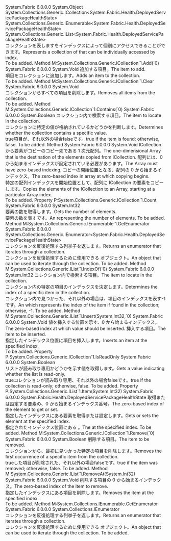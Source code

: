<Type Name="DeployedServicePackageHealthStateList" FullName="System.Fabric.Health.DeployedServicePackageHealthStateList">
  <TypeSignature Language="C#" Value="public sealed class DeployedServicePackageHealthStateList : System.Collections.Generic.ICollection&lt;System.Fabric.Health.DeployedServicePackageHealthState&gt;, System.Collections.Generic.IEnumerable&lt;System.Fabric.Health.DeployedServicePackageHealthState&gt;, System.Collections.Generic.IList&lt;System.Fabric.Health.DeployedServicePackageHealthState&gt;" />
  <TypeSignature Language="ILAsm" Value=".class public auto ansi sealed beforefieldinit DeployedServicePackageHealthStateList extends System.Object implements class System.Collections.Generic.ICollection`1&lt;class System.Fabric.Health.DeployedServicePackageHealthState&gt;, class System.Collections.Generic.IEnumerable`1&lt;class System.Fabric.Health.DeployedServicePackageHealthState&gt;, class System.Collections.Generic.IList`1&lt;class System.Fabric.Health.DeployedServicePackageHealthState&gt;, class System.Collections.IEnumerable" />
  <TypeSignature Language="DocId" Value="T:System.Fabric.Health.DeployedServicePackageHealthStateList" />
  <TypeSignature Language="VB.NET" Value="Public NotInheritable Class DeployedServicePackageHealthStateList&#xA;Implements ICollection(Of DeployedServicePackageHealthState), IEnumerable(Of DeployedServicePackageHealthState), IList(Of DeployedServicePackageHealthState)" />
  <TypeSignature Language="F#" Value="type DeployedServicePackageHealthStateList = class&#xA;    interface IList&lt;DeployedServicePackageHealthState&gt;&#xA;    interface ICollection&lt;DeployedServicePackageHealthState&gt;&#xA;    interface seq&lt;DeployedServicePackageHealthState&gt;&#xA;    interface IEnumerable" />
  <AssemblyInfo>
    <AssemblyName>System.Fabric</AssemblyName>
    <AssemblyVersion>6.0.0.0</AssemblyVersion>
  </AssemblyInfo>
  <Base>
    <BaseTypeName>System.Object</BaseTypeName>
  </Base>
  <Interfaces>
    <Interface>
      <InterfaceName>System.Collections.Generic.ICollection&lt;System.Fabric.Health.DeployedServicePackageHealthState&gt;</InterfaceName>
    </Interface>
    <Interface>
      <InterfaceName>System.Collections.Generic.IEnumerable&lt;System.Fabric.Health.DeployedServicePackageHealthState&gt;</InterfaceName>
    </Interface>
    <Interface>
      <InterfaceName>System.Collections.Generic.IList&lt;System.Fabric.Health.DeployedServicePackageHealthState&gt;</InterfaceName>
    </Interface>
  </Interfaces>
  <Docs>
    <summary>
      <para><span data-ttu-id="eb609-101">コレクションを表します<see cref="T:System.Fabric.Health.DeployedServicePackageHealthState" />をインデックスによって個別にアクセスできることができます。</span><span class="sxs-lookup"><span data-stu-id="eb609-101">Represents a collection of <see cref="T:System.Fabric.Health.DeployedServicePackageHealthState" /> that can be individually accessed by index.</span></span></para>
    </summary>
    <remarks>To be added.</remarks>
  </Docs>
  <Members>
    <Member MemberName="Add">
      <MemberSignature Language="C#" Value="public void Add (System.Fabric.Health.DeployedServicePackageHealthState item);" />
      <MemberSignature Language="ILAsm" Value=".method public hidebysig newslot virtual instance void Add(class System.Fabric.Health.DeployedServicePackageHealthState item) cil managed" />
      <MemberSignature Language="DocId" Value="M:System.Fabric.Health.DeployedServicePackageHealthStateList.Add(System.Fabric.Health.DeployedServicePackageHealthState)" />
      <MemberSignature Language="VB.NET" Value="Public Sub Add (item As DeployedServicePackageHealthState)" />
      <MemberSignature Language="F#" Value="abstract member Add : System.Fabric.Health.DeployedServicePackageHealthState -&gt; unit&#xA;override this.Add : System.Fabric.Health.DeployedServicePackageHealthState -&gt; unit" Usage="deployedServicePackageHealthStateList.Add item" />
      <MemberType>Method</MemberType>
      <Implements>
        <InterfaceMember>M:System.Collections.Generic.ICollection`1.Add(`0)</InterfaceMember>
      </Implements>
      <AssemblyInfo>
        <AssemblyName>System.Fabric</AssemblyName>
        <AssemblyVersion>6.0.0.0</AssemblyVersion>
      </AssemblyInfo>
      <ReturnValue>
        <ReturnType>System.Void</ReturnType>
      </ReturnValue>
      <Parameters>
        <Parameter Name="item" Type="System.Fabric.Health.DeployedServicePackageHealthState" />
      </Parameters>
      <Docs>
        <param name="item">
          <para><span data-ttu-id="eb609-102">追加する項目。</span><span class="sxs-lookup"><span data-stu-id="eb609-102">The item to add.</span></span></para>
        </param>
        <summary>
          <para><span data-ttu-id="eb609-103">項目をコレクションに追加します。</span><span class="sxs-lookup"><span data-stu-id="eb609-103">Adds an item to the collection.</span></span></para>
        </summary>
        <remarks>To be added.</remarks>
      </Docs>
    </Member>
    <Member MemberName="Clear">
      <MemberSignature Language="C#" Value="public void Clear ();" />
      <MemberSignature Language="ILAsm" Value=".method public hidebysig newslot virtual instance void Clear() cil managed" />
      <MemberSignature Language="DocId" Value="M:System.Fabric.Health.DeployedServicePackageHealthStateList.Clear" />
      <MemberSignature Language="VB.NET" Value="Public Sub Clear ()" />
      <MemberSignature Language="F#" Value="abstract member Clear : unit -&gt; unit&#xA;override this.Clear : unit -&gt; unit" Usage="deployedServicePackageHealthStateList.Clear " />
      <MemberType>Method</MemberType>
      <Implements>
        <InterfaceMember>M:System.Collections.Generic.ICollection`1.Clear</InterfaceMember>
      </Implements>
      <AssemblyInfo>
        <AssemblyName>System.Fabric</AssemblyName>
        <AssemblyVersion>6.0.0.0</AssemblyVersion>
      </AssemblyInfo>
      <ReturnValue>
        <ReturnType>System.Void</ReturnType>
      </ReturnValue>
      <Parameters />
      <Docs>
        <summary>
          <para><span data-ttu-id="eb609-104">コレクションからすべての項目を削除します。</span><span class="sxs-lookup"><span data-stu-id="eb609-104">Removes all items from the collection.</span></span></para>
        </summary>
        <remarks>To be added.</remarks>
      </Docs>
    </Member>
    <Member MemberName="Contains">
      <MemberSignature Language="C#" Value="public bool Contains (System.Fabric.Health.DeployedServicePackageHealthState item);" />
      <MemberSignature Language="ILAsm" Value=".method public hidebysig newslot virtual instance bool Contains(class System.Fabric.Health.DeployedServicePackageHealthState item) cil managed" />
      <MemberSignature Language="DocId" Value="M:System.Fabric.Health.DeployedServicePackageHealthStateList.Contains(System.Fabric.Health.DeployedServicePackageHealthState)" />
      <MemberSignature Language="VB.NET" Value="Public Function Contains (item As DeployedServicePackageHealthState) As Boolean" />
      <MemberSignature Language="F#" Value="abstract member Contains : System.Fabric.Health.DeployedServicePackageHealthState -&gt; bool&#xA;override this.Contains : System.Fabric.Health.DeployedServicePackageHealthState -&gt; bool" Usage="deployedServicePackageHealthStateList.Contains item" />
      <MemberType>Method</MemberType>
      <Implements>
        <InterfaceMember>M:System.Collections.Generic.ICollection`1.Contains(`0)</InterfaceMember>
      </Implements>
      <AssemblyInfo>
        <AssemblyName>System.Fabric</AssemblyName>
        <AssemblyVersion>6.0.0.0</AssemblyVersion>
      </AssemblyInfo>
      <ReturnValue>
        <ReturnType>System.Boolean</ReturnType>
      </ReturnValue>
      <Parameters>
        <Parameter Name="item" Type="System.Fabric.Health.DeployedServicePackageHealthState" />
      </Parameters>
      <Docs>
        <param name="item">
          <para><span data-ttu-id="eb609-105">コレクション内で検索する項目。</span><span class="sxs-lookup"><span data-stu-id="eb609-105">The item to locate in the collection.</span></span></para>
        </param>
        <summary>
          <para><span data-ttu-id="eb609-106">コレクションに特定の値が格納されているかどうかを判断します。</span><span class="sxs-lookup"><span data-stu-id="eb609-106">Determines whether the collection contains a specific value.</span></span></para>
        </summary>
        <returns>
          <para>
            <span data-ttu-id="eb609-107"><languageKeyword>true</languageKeyword>項目が、それ以外の場合<languageKeyword>false</languageKeyword>です。</span><span class="sxs-lookup"><span data-stu-id="eb609-107"><languageKeyword>true</languageKeyword> if the item is found; otherwise, <languageKeyword>false</languageKeyword>.</span></span> </para>
        </returns>
        <remarks>To be added.</remarks>
      </Docs>
    </Member>
    <Member MemberName="CopyTo">
      <MemberSignature Language="C#" Value="public void CopyTo (System.Fabric.Health.DeployedServicePackageHealthState[] array, int arrayIndex);" />
      <MemberSignature Language="ILAsm" Value=".method public hidebysig newslot virtual instance void CopyTo(class System.Fabric.Health.DeployedServicePackageHealthState[] array, int32 arrayIndex) cil managed" />
      <MemberSignature Language="DocId" Value="M:System.Fabric.Health.DeployedServicePackageHealthStateList.CopyTo(System.Fabric.Health.DeployedServicePackageHealthState[],System.Int32)" />
      <MemberSignature Language="VB.NET" Value="Public Sub CopyTo (array As DeployedServicePackageHealthState(), arrayIndex As Integer)" />
      <MemberSignature Language="F#" Value="abstract member CopyTo : System.Fabric.Health.DeployedServicePackageHealthState[] * int -&gt; unit&#xA;override this.CopyTo : System.Fabric.Health.DeployedServicePackageHealthState[] * int -&gt; unit" Usage="deployedServicePackageHealthStateList.CopyTo (array, arrayIndex)" />
      <MemberType>Method</MemberType>
      <AssemblyInfo>
        <AssemblyName>System.Fabric</AssemblyName>
        <AssemblyVersion>6.0.0.0</AssemblyVersion>
      </AssemblyInfo>
      <ReturnValue>
        <ReturnType>System.Void</ReturnType>
      </ReturnValue>
      <Parameters>
        <Parameter Name="array" Type="System.Fabric.Health.DeployedServicePackageHealthState[]" />
        <Parameter Name="arrayIndex" Type="System.Int32" />
      </Parameters>
      <Docs>
        <param name="array">
          <para><span data-ttu-id="eb609-108">ICollection から要素がコピーのコピー先である 1 次元配列。</span><span class="sxs-lookup"><span data-stu-id="eb609-108">The one-dimensional Array that is the destination of the elements copied from ICollection.</span></span> <span data-ttu-id="eb609-109">配列には、0 から始まるインデックスが設定されている必要があります。</span><span class="sxs-lookup"><span data-stu-id="eb609-109">The Array must have zero-based indexing.</span></span></para>
        </param>
        <param name="arrayIndex">
          <para><span data-ttu-id="eb609-110">コピーの開始位置となる、配列の 0 から始まるインデックス。</span><span class="sxs-lookup"><span data-stu-id="eb609-110">The zero-based index in array at which copying begins.</span></span></para>
        </param>
        <summary>
          <para><span data-ttu-id="eb609-111">特定の配列インデックスを開始位置として、配列に ICollection の要素をコピーします。</span><span class="sxs-lookup"><span data-stu-id="eb609-111">Copies the elements of the ICollection to an Array, starting at a particular Array index.</span></span></para>
        </summary>
        <remarks>To be added.</remarks>
      </Docs>
    </Member>
    <Member MemberName="Count">
      <MemberSignature Language="C#" Value="public int Count { get; }" />
      <MemberSignature Language="ILAsm" Value=".property instance int32 Count" />
      <MemberSignature Language="DocId" Value="P:System.Fabric.Health.DeployedServicePackageHealthStateList.Count" />
      <MemberSignature Language="VB.NET" Value="Public ReadOnly Property Count As Integer" />
      <MemberSignature Language="F#" Value="member this.Count : int" Usage="System.Fabric.Health.DeployedServicePackageHealthStateList.Count" />
      <MemberType>Property</MemberType>
      <Implements>
        <InterfaceMember>P:System.Collections.Generic.ICollection`1.Count</InterfaceMember>
      </Implements>
      <AssemblyInfo>
        <AssemblyName>System.Fabric</AssemblyName>
        <AssemblyVersion>6.0.0.0</AssemblyVersion>
      </AssemblyInfo>
      <ReturnValue>
        <ReturnType>System.Int32</ReturnType>
      </ReturnValue>
      <Docs>
        <summary>
          <para><span data-ttu-id="eb609-112">要素の数を取得します。</span><span class="sxs-lookup"><span data-stu-id="eb609-112">Gets the number of elements.</span></span></para>
        </summary>
        <value>
          <para><span data-ttu-id="eb609-113"><see cref="T:System.Int32" />要素の数を表すです。</span><span class="sxs-lookup"><span data-stu-id="eb609-113">An <see cref="T:System.Int32" /> representing the number of elements.</span></span></para>
        </value>
        <remarks>To be added.</remarks>
      </Docs>
    </Member>
    <Member MemberName="GetEnumerator">
      <MemberSignature Language="C#" Value="public System.Collections.Generic.IEnumerator&lt;System.Fabric.Health.DeployedServicePackageHealthState&gt; GetEnumerator ();" />
      <MemberSignature Language="ILAsm" Value=".method public hidebysig newslot virtual instance class System.Collections.Generic.IEnumerator`1&lt;class System.Fabric.Health.DeployedServicePackageHealthState&gt; GetEnumerator() cil managed" />
      <MemberSignature Language="DocId" Value="M:System.Fabric.Health.DeployedServicePackageHealthStateList.GetEnumerator" />
      <MemberSignature Language="VB.NET" Value="Public Function GetEnumerator () As IEnumerator(Of DeployedServicePackageHealthState)" />
      <MemberSignature Language="F#" Value="abstract member GetEnumerator : unit -&gt; System.Collections.Generic.IEnumerator&lt;System.Fabric.Health.DeployedServicePackageHealthState&gt;&#xA;override this.GetEnumerator : unit -&gt; System.Collections.Generic.IEnumerator&lt;System.Fabric.Health.DeployedServicePackageHealthState&gt;" Usage="deployedServicePackageHealthStateList.GetEnumerator " />
      <MemberType>Method</MemberType>
      <Implements>
        <InterfaceMember>M:System.Collections.Generic.IEnumerable`1.GetEnumerator</InterfaceMember>
      </Implements>
      <AssemblyInfo>
        <AssemblyName>System.Fabric</AssemblyName>
        <AssemblyVersion>6.0.0.0</AssemblyVersion>
      </AssemblyInfo>
      <ReturnValue>
        <ReturnType>System.Collections.Generic.IEnumerator&lt;System.Fabric.Health.DeployedServicePackageHealthState&gt;</ReturnType>
      </ReturnValue>
      <Parameters />
      <Docs>
        <summary>
          <para><span data-ttu-id="eb609-114">コレクションを反復処理する列挙子を返します。</span><span class="sxs-lookup"><span data-stu-id="eb609-114">Returns an enumerator that iterates through a collection.</span></span></para>
        </summary>
        <returns>
          <para><span data-ttu-id="eb609-115">コレクションを反復処理するために使用できる <see cref="T:System.Collections.Generic.IEnumerator`1" /> オブジェクト。</span><span class="sxs-lookup"><span data-stu-id="eb609-115">An <see cref="T:System.Collections.Generic.IEnumerator`1" /> object that can be used to iterate through the collection.</span></span></para>
        </returns>
        <remarks>To be added.</remarks>
      </Docs>
    </Member>
    <Member MemberName="IndexOf">
      <MemberSignature Language="C#" Value="public int IndexOf (System.Fabric.Health.DeployedServicePackageHealthState item);" />
      <MemberSignature Language="ILAsm" Value=".method public hidebysig newslot virtual instance int32 IndexOf(class System.Fabric.Health.DeployedServicePackageHealthState item) cil managed" />
      <MemberSignature Language="DocId" Value="M:System.Fabric.Health.DeployedServicePackageHealthStateList.IndexOf(System.Fabric.Health.DeployedServicePackageHealthState)" />
      <MemberSignature Language="VB.NET" Value="Public Function IndexOf (item As DeployedServicePackageHealthState) As Integer" />
      <MemberSignature Language="F#" Value="abstract member IndexOf : System.Fabric.Health.DeployedServicePackageHealthState -&gt; int&#xA;override this.IndexOf : System.Fabric.Health.DeployedServicePackageHealthState -&gt; int" Usage="deployedServicePackageHealthStateList.IndexOf item" />
      <MemberType>Method</MemberType>
      <Implements>
        <InterfaceMember>M:System.Collections.Generic.IList`1.IndexOf(`0)</InterfaceMember>
      </Implements>
      <AssemblyInfo>
        <AssemblyName>System.Fabric</AssemblyName>
        <AssemblyVersion>6.0.0.0</AssemblyVersion>
      </AssemblyInfo>
      <ReturnValue>
        <ReturnType>System.Int32</ReturnType>
      </ReturnValue>
      <Parameters>
        <Parameter Name="item" Type="System.Fabric.Health.DeployedServicePackageHealthState" />
      </Parameters>
      <Docs>
        <param name="item">
          <para><span data-ttu-id="eb609-116">コレクション内で検索する項目。</span><span class="sxs-lookup"><span data-stu-id="eb609-116">The item to locate in the collection.</span></span></para>
        </param>
        <summary>
          <para><span data-ttu-id="eb609-117">コレクション内の特定の項目のインデックスを決定します。</span><span class="sxs-lookup"><span data-stu-id="eb609-117">Determines the index of a specific item in the collection.</span></span></para>
        </summary>
        <returns>
          <para><span data-ttu-id="eb609-118"><see cref="T:System.Int32" />コレクション内で見つかった、それ以外の場合は、項目のインデックスを表す-1 です。</span><span class="sxs-lookup"><span data-stu-id="eb609-118">An <see cref="T:System.Int32" /> which represents the index of the item if found in the collection; otherwise, -1.</span></span></para>
        </returns>
        <remarks>To be added.</remarks>
      </Docs>
    </Member>
    <Member MemberName="Insert">
      <MemberSignature Language="C#" Value="public void Insert (int index, System.Fabric.Health.DeployedServicePackageHealthState item);" />
      <MemberSignature Language="ILAsm" Value=".method public hidebysig newslot virtual instance void Insert(int32 index, class System.Fabric.Health.DeployedServicePackageHealthState item) cil managed" />
      <MemberSignature Language="DocId" Value="M:System.Fabric.Health.DeployedServicePackageHealthStateList.Insert(System.Int32,System.Fabric.Health.DeployedServicePackageHealthState)" />
      <MemberSignature Language="VB.NET" Value="Public Sub Insert (index As Integer, item As DeployedServicePackageHealthState)" />
      <MemberSignature Language="F#" Value="abstract member Insert : int * System.Fabric.Health.DeployedServicePackageHealthState -&gt; unit&#xA;override this.Insert : int * System.Fabric.Health.DeployedServicePackageHealthState -&gt; unit" Usage="deployedServicePackageHealthStateList.Insert (index, item)" />
      <MemberType>Method</MemberType>
      <Implements>
        <InterfaceMember>M:System.Collections.Generic.IList`1.Insert(System.Int32,`0)</InterfaceMember>
      </Implements>
      <AssemblyInfo>
        <AssemblyName>System.Fabric</AssemblyName>
        <AssemblyVersion>6.0.0.0</AssemblyVersion>
      </AssemblyInfo>
      <ReturnValue>
        <ReturnType>System.Void</ReturnType>
      </ReturnValue>
      <Parameters>
        <Parameter Name="index" Type="System.Int32" />
        <Parameter Name="item" Type="System.Fabric.Health.DeployedServicePackageHealthState" />
      </Parameters>
      <Docs>
        <param name="index">
          <para><span data-ttu-id="eb609-119">値を挿入する位置を示す、0 から始まるインデックス。</span><span class="sxs-lookup"><span data-stu-id="eb609-119">The zero-based index at which value should be inserted.</span></span></para>
        </param>
        <param name="item">
          <para><span data-ttu-id="eb609-120">挿入する項目。</span><span class="sxs-lookup"><span data-stu-id="eb609-120">The item to be inserted.</span></span></para>
        </param>
        <summary>
          <para><span data-ttu-id="eb609-121">指定したインデックス位置に項目を挿入します。</span><span class="sxs-lookup"><span data-stu-id="eb609-121">Inserts an item at the specified index.</span></span></para>
        </summary>
        <remarks>To be added.</remarks>
      </Docs>
    </Member>
    <Member MemberName="IsReadOnly">
      <MemberSignature Language="C#" Value="public bool IsReadOnly { get; }" />
      <MemberSignature Language="ILAsm" Value=".property instance bool IsReadOnly" />
      <MemberSignature Language="DocId" Value="P:System.Fabric.Health.DeployedServicePackageHealthStateList.IsReadOnly" />
      <MemberSignature Language="VB.NET" Value="Public ReadOnly Property IsReadOnly As Boolean" />
      <MemberSignature Language="F#" Value="member this.IsReadOnly : bool" Usage="System.Fabric.Health.DeployedServicePackageHealthStateList.IsReadOnly" />
      <MemberType>Property</MemberType>
      <Implements>
        <InterfaceMember>P:System.Collections.Generic.ICollection`1.IsReadOnly</InterfaceMember>
      </Implements>
      <AssemblyInfo>
        <AssemblyName>System.Fabric</AssemblyName>
        <AssemblyVersion>6.0.0.0</AssemblyVersion>
      </AssemblyInfo>
      <ReturnValue>
        <ReturnType>System.Boolean</ReturnType>
      </ReturnValue>
      <Docs>
        <summary>
          <para><span data-ttu-id="eb609-122">リストが読み取り専用かどうかを示す値を取得します。</span><span class="sxs-lookup"><span data-stu-id="eb609-122">Gets a value indicating whether the list is read-only.</span></span></para>
        </summary>
        <value>
          <para>
            <span data-ttu-id="eb609-123"><languageKeyword>true</languageKeyword>コレクションが読み取り専用、それ以外の場合<languageKeyword>false</languageKeyword>です。</span><span class="sxs-lookup"><span data-stu-id="eb609-123"><languageKeyword>true</languageKeyword> if the collection is read-only; otherwise, <languageKeyword>false</languageKeyword>.</span></span></para>
        </value>
        <remarks>To be added.</remarks>
      </Docs>
    </Member>
    <Member MemberName="Item">
      <MemberSignature Language="C#" Value="public System.Fabric.Health.DeployedServicePackageHealthState this[int index] { get; set; }" />
      <MemberSignature Language="ILAsm" Value=".property instance class System.Fabric.Health.DeployedServicePackageHealthState Item(int32)" />
      <MemberSignature Language="DocId" Value="P:System.Fabric.Health.DeployedServicePackageHealthStateList.Item(System.Int32)" />
      <MemberSignature Language="VB.NET" Value="Default Public Property Item(index As Integer) As DeployedServicePackageHealthState" />
      <MemberSignature Language="F#" Value="member this.Item(int) : System.Fabric.Health.DeployedServicePackageHealthState with get, set" Usage="System.Fabric.Health.DeployedServicePackageHealthStateList.Item" />
      <MemberType>Property</MemberType>
      <Implements>
        <InterfaceMember>P:System.Collections.Generic.IList`1.Item(System.Int32)</InterfaceMember>
      </Implements>
      <AssemblyInfo>
        <AssemblyName>System.Fabric</AssemblyName>
        <AssemblyVersion>6.0.0.0</AssemblyVersion>
      </AssemblyInfo>
      <ReturnValue>
        <ReturnType>System.Fabric.Health.DeployedServicePackageHealthState</ReturnType>
      </ReturnValue>
      <Parameters>
        <Parameter Name="index" Type="System.Int32" />
      </Parameters>
      <Docs>
        <param name="index">
          <para><span data-ttu-id="eb609-124">取得または設定する要素の、0 から始まるインデックス番号。</span><span class="sxs-lookup"><span data-stu-id="eb609-124">The zero-based index of the element to get or set.</span></span></para>
        </param>
        <summary>
          <para><span data-ttu-id="eb609-125">指定したインデックスにある要素を取得または設定します。</span><span class="sxs-lookup"><span data-stu-id="eb609-125">Gets or sets the element at the specified index.</span></span></para>
        </summary>
        <value>
          <para><span data-ttu-id="eb609-126">指定されたインデックス位置にある <see cref="T:System.Fabric.Health.DeployedServicePackageHealthState" />。</span><span class="sxs-lookup"><span data-stu-id="eb609-126">The <see cref="T:System.Fabric.Health.DeployedServicePackageHealthState" /> at the specified index.</span></span></para>
        </value>
        <remarks>To be added.</remarks>
      </Docs>
    </Member>
    <Member MemberName="Remove">
      <MemberSignature Language="C#" Value="public bool Remove (System.Fabric.Health.DeployedServicePackageHealthState item);" />
      <MemberSignature Language="ILAsm" Value=".method public hidebysig newslot virtual instance bool Remove(class System.Fabric.Health.DeployedServicePackageHealthState item) cil managed" />
      <MemberSignature Language="DocId" Value="M:System.Fabric.Health.DeployedServicePackageHealthStateList.Remove(System.Fabric.Health.DeployedServicePackageHealthState)" />
      <MemberSignature Language="VB.NET" Value="Public Function Remove (item As DeployedServicePackageHealthState) As Boolean" />
      <MemberSignature Language="F#" Value="abstract member Remove : System.Fabric.Health.DeployedServicePackageHealthState -&gt; bool&#xA;override this.Remove : System.Fabric.Health.DeployedServicePackageHealthState -&gt; bool" Usage="deployedServicePackageHealthStateList.Remove item" />
      <MemberType>Method</MemberType>
      <Implements>
        <InterfaceMember>M:System.Collections.Generic.ICollection`1.Remove(`0)</InterfaceMember>
      </Implements>
      <AssemblyInfo>
        <AssemblyName>System.Fabric</AssemblyName>
        <AssemblyVersion>6.0.0.0</AssemblyVersion>
      </AssemblyInfo>
      <ReturnValue>
        <ReturnType>System.Boolean</ReturnType>
      </ReturnValue>
      <Parameters>
        <Parameter Name="item" Type="System.Fabric.Health.DeployedServicePackageHealthState" />
      </Parameters>
      <Docs>
        <param name="item">
          <para><span data-ttu-id="eb609-127">削除する項目。</span><span class="sxs-lookup"><span data-stu-id="eb609-127">The item to be removed.</span></span></para>
        </param>
        <summary>
          <para><span data-ttu-id="eb609-128">コレクションから、最初に見つかった特定の項目を削除します。</span><span class="sxs-lookup"><span data-stu-id="eb609-128">Removes the first occurrence of a specific item from the collection.</span></span></para>
        </summary>
        <returns>
          <para>
            <span data-ttu-id="eb609-129"><languageKeyword>true</languageKeyword>した項目が削除された、それ以外の場合<languageKeyword>false</languageKeyword>です。</span><span class="sxs-lookup"><span data-stu-id="eb609-129"><languageKeyword>true</languageKeyword> if the item was removed; otherwise, <languageKeyword>false</languageKeyword>.</span></span></para>
        </returns>
        <remarks>To be added.</remarks>
      </Docs>
    </Member>
    <Member MemberName="RemoveAt">
      <MemberSignature Language="C#" Value="public void RemoveAt (int index);" />
      <MemberSignature Language="ILAsm" Value=".method public hidebysig newslot virtual instance void RemoveAt(int32 index) cil managed" />
      <MemberSignature Language="DocId" Value="M:System.Fabric.Health.DeployedServicePackageHealthStateList.RemoveAt(System.Int32)" />
      <MemberSignature Language="VB.NET" Value="Public Sub RemoveAt (index As Integer)" />
      <MemberSignature Language="F#" Value="abstract member RemoveAt : int -&gt; unit&#xA;override this.RemoveAt : int -&gt; unit" Usage="deployedServicePackageHealthStateList.RemoveAt index" />
      <MemberType>Method</MemberType>
      <Implements>
        <InterfaceMember>M:System.Collections.Generic.IList`1.RemoveAt(System.Int32)</InterfaceMember>
      </Implements>
      <AssemblyInfo>
        <AssemblyName>System.Fabric</AssemblyName>
        <AssemblyVersion>6.0.0.0</AssemblyVersion>
      </AssemblyInfo>
      <ReturnValue>
        <ReturnType>System.Void</ReturnType>
      </ReturnValue>
      <Parameters>
        <Parameter Name="index" Type="System.Int32" />
      </Parameters>
      <Docs>
        <param name="index">
          <para><span data-ttu-id="eb609-130">削除する項目の 0 から始まるインデックス。</span><span class="sxs-lookup"><span data-stu-id="eb609-130">The zero-based index of the item to remove.</span></span></para>
        </param>
        <summary>
          <para><span data-ttu-id="eb609-131">指定したインデックスにある項目を削除します。</span><span class="sxs-lookup"><span data-stu-id="eb609-131">Removes the item at the specified index.</span></span></para>
        </summary>
        <remarks>To be added.</remarks>
      </Docs>
    </Member>
    <Member MemberName="System.Collections.IEnumerable.GetEnumerator">
      <MemberSignature Language="C#" Value="System.Collections.IEnumerator IEnumerable.GetEnumerator ();" />
      <MemberSignature Language="ILAsm" Value=".method hidebysig newslot virtual instance class System.Collections.IEnumerator System.Collections.IEnumerable.GetEnumerator() cil managed" />
      <MemberSignature Language="DocId" Value="M:System.Fabric.Health.DeployedServicePackageHealthStateList.System#Collections#IEnumerable#GetEnumerator" />
      <MemberSignature Language="VB.NET" Value="Function GetEnumerator () As IEnumerator Implements IEnumerable.GetEnumerator" />
      <MemberType>Method</MemberType>
      <Implements>
        <InterfaceMember>M:System.Collections.IEnumerable.GetEnumerator</InterfaceMember>
      </Implements>
      <AssemblyInfo>
        <AssemblyName>System.Fabric</AssemblyName>
        <AssemblyVersion>6.0.0.0</AssemblyVersion>
      </AssemblyInfo>
      <ReturnValue>
        <ReturnType>System.Collections.IEnumerator</ReturnType>
      </ReturnValue>
      <Parameters />
      <Docs>
        <summary>
          <para><span data-ttu-id="eb609-132">コレクションを反復処理する列挙子を返します。</span><span class="sxs-lookup"><span data-stu-id="eb609-132">Returns an enumerator that iterates through a collection.</span></span></para>
        </summary>
        <returns>
          <para><span data-ttu-id="eb609-133">コレクションを反復処理するために使用できる <see cref="T:System.Collections.IEnumerator" /> オブジェクト。</span><span class="sxs-lookup"><span data-stu-id="eb609-133">An <see cref="T:System.Collections.IEnumerator" /> object that can be used to iterate through the collection.</span></span></para>
        </returns>
        <remarks>To be added.</remarks>
      </Docs>
    </Member>
  </Members>
</Type>